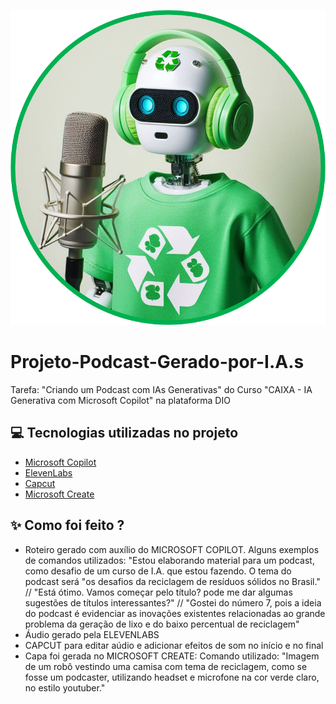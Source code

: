 ![ECOBOT](/ECOBOT2.png)

# Projeto-Podcast-Gerado-por-I.A.s
Tarefa: "Criando um Podcast com IAs Generativas" do Curso "CAIXA - IA Generativa com Microsoft Copilot" na plataforma DIO

## 💻 Tecnologias utilizadas no projeto

- [Microsoft Copilot](https://www.copilot.microsoft.com/)
- [ElevenLabs](https://elevenlabs.io/)
- [Capcut](https://www.capcut.com/pt-br/)
- [Microsoft Create](https://www.create.microsoft.com/pt-br/)

## ✨ Como foi feito ?

- Roteiro gerado com auxílio do MICROSOFT COPILOT. Alguns exemplos de comandos utilizados: "Estou elaborando material para um podcast, como desafio de um curso de I.A. que estou fazendo. O tema do podcast será "os desafios da reciclagem de resíduos sólidos no Brasil." // "Está ótimo. Vamos começar pelo título? pode me dar algumas sugestões de títulos interessantes?" // "Gostei do número 7, pois a ideia do podcast é evidenciar as inovações existentes relacionadas ao grande problema da geração de lixo e do baixo percentual de reciclagem"
- Áudio gerado pela ELEVENLABS
- CAPCUT para editar aúdio e adicionar efeitos de som no início e no final
- Capa foi gerada no MICROSOFT CREATE: Comando utilizado: "Imagem de um robô vestindo uma camisa com tema de reciclagem, como se fosse um podcaster, utilizando headset e microfone na cor verde claro, no estilo youtuber."

